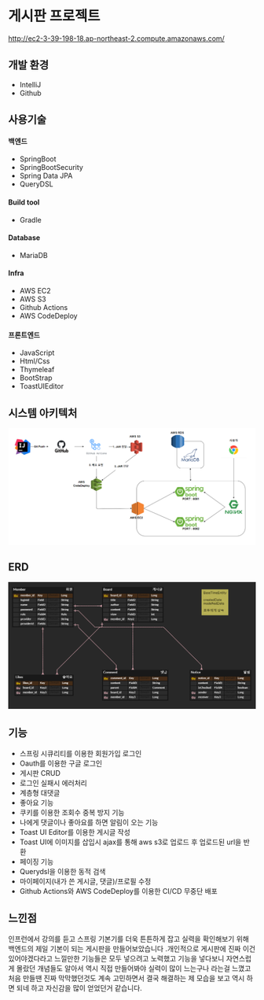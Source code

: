# 게시판 프로젝트
http://ec2-3-39-198-18.ap-northeast-2.compute.amazonaws.com/
## 개발 환경
- IntelliJ
- Github

## 사용기술
#### 백엔드
- SpringBoot
- SpringBootSecurity
- Spring Data JPA
- QueryDSL

#### Build tool
- Gradle

#### Database
- MariaDB

#### Infra
- AWS EC2
- AWS S3
- Github Actions
- AWS CodeDeploy

#### 프론트엔드
- JavaScript
- Html/Css
- Thymeleaf
- BootStrap
- ToastUIEditor


## 시스템 아키텍처
![img.png](img.png)

## ERD
![img_1.png](img_1.png)

## 기능
- 스프링 시큐리티를 이용한 회원가입 로그인
- Oauth를 이용한 구글 로그인
- 게시판 CRUD
- 로그인 실패시 에러처리
- 계층형 대댓글
- 좋아요 기능
- 쿠키를 이용한 조회수 중복 방지 기능
- 나에게 댓글이나 좋아요를 하면 알림이 오는 기능
- Toast UI Editor를 이용한 게시글 작성
- Toast UI에 이미지를 삽입시 ajax를 통해 aws s3로 업로드 후 업로드된 url을 반환
- 페이징 기능
- Querydsl을 이용한 동적 검색
- 마이페이지(내가 쓴 게시글, 댓글)/프로필 수정
- Github Actions와 AWS CodeDeploy를 이용한 CI/CD 무중단 배포

## 느낀점
인프런에서 강의를 듣고 스프링 기본기를 더욱 튼튼하게 잡고 실력을 확인해보기 위해 백엔드의 제일 기본이
되는 게시판을 만들어보았습니다 .개인적으로 게시판에 진짜 이건 있어야겠다라고 느낄만한 기능들은 모두 넣으려고
노력했고 기능을 넣다보니 자연스럽게 몰랐던 개념들도 알아서 역시 직접 만들어봐야 실력이 많이 느는구나 라는걸 느꼈고
처음 만들땐 진짜 막막했던것도 계속 고민하면서 결국 해결하는 제 모습을 보고 역시 하면 되네 하고 자신감을 많이 얻었던거
같습니다.
